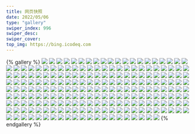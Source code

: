 ```yaml
---
title: 网页快照
date: 2022/05/06 
type: "gallery" 
swiper_index: 996
swiper_desc: 
swiper_cover: 
top_img: https://bing.icodeq.com 
---
```


{% gallery %}
![](https://alist.learnonly.xyz/d/!网页快照/space.bilibili.com/2023-03-12_09-55-48.png)
![](https://alist.learnonly.xyz/d/!网页快照/space.bilibili.com/2023-03-11_21-55-42.png)
![](https://alist.learnonly.xyz/d/!网页快照/space.bilibili.com/2023-03-12_13-04-43.png)
![](https://alist.learnonly.xyz/d/!网页快照/space.bilibili.com/2023-03-12_06-55-38.png)
![](https://alist.learnonly.xyz/d/!网页快照/space.bilibili.com/2023-03-10_13-13-54.png)
![](https://alist.learnonly.xyz/d/!网页快照/space.bilibili.com/2023-03-11_09-55-55.png)
![](https://alist.learnonly.xyz/d/!网页快照/space.bilibili.com/2023-03-10_06-55-46.png)
![](https://alist.learnonly.xyz/d/!网页快照/space.bilibili.com/2023-03-10_03-55-44.png)
![](https://alist.learnonly.xyz/d/!网页快照/space.bilibili.com/2023-03-10_15-55-53.png)
![](https://alist.learnonly.xyz/d/!网页快照/space.bilibili.com/2023-03-11_02-01-45.png)
![](https://alist.learnonly.xyz/d/!网页快照/space.bilibili.com/2023-03-12_21-55-41.png)
![](https://alist.learnonly.xyz/d/!网页快照/space.bilibili.com/2023-03-10_21-55-48.png)
![](https://alist.learnonly.xyz/d/!网页快照/space.bilibili.com/2023-03-11_13-05-04.png)
![](https://alist.learnonly.xyz/d/!网页快照/space.bilibili.com/2023-03-12_02-13-52.png)
![](https://alist.learnonly.xyz/d/!网页快照/space.bilibili.com/2023-03-11_06-55-47.png)
![](https://alist.learnonly.xyz/d/!网页快照/space.bilibili.com/2023-03-12_03-55-53.png)
![](https://alist.learnonly.xyz/d/!网页快照/space.bilibili.com/2023-03-11_18-56-05.png)
![](https://alist.learnonly.xyz/d/!网页快照/space.bilibili.com/2023-03-11_15-55-48.png)
![](https://alist.learnonly.xyz/d/!网页快照/time.piged.repl.co/2023-03-11_13-06-25.png)
![](https://alist.learnonly.xyz/d/!网页快照/time.piged.repl.co/2023-03-12_02-15-15.png)
![](https://alist.learnonly.xyz/d/!网页快照/time.piged.repl.co/2023-03-12_06-57-29.png)
![](https://alist.learnonly.xyz/d/!网页快照/time.piged.repl.co/2023-03-10_13-15-40.png)
![](https://alist.learnonly.xyz/d/!网页快照/time.piged.repl.co/2023-03-11_18-58-11.png)
![](https://alist.learnonly.xyz/d/!网页快照/time.piged.repl.co/2023-03-11_15-57-47.png)
![](https://alist.learnonly.xyz/d/!网页快照/time.piged.repl.co/2023-03-10_03-57-11.png)
![](https://alist.learnonly.xyz/d/!网页快照/time.piged.repl.co/2023-03-10_22-01-27.png)
![](https://alist.learnonly.xyz/d/!网页快照/time.piged.repl.co/2023-03-10_15-57-26.png)
![](https://alist.learnonly.xyz/d/!网页快照/time.piged.repl.co/2023-03-11_06-57-16.png)
![](https://alist.learnonly.xyz/d/!网页快照/time.piged.repl.co/2023-03-10_06-57-41.png)
![](https://alist.learnonly.xyz/d/!网页快照/time.piged.repl.co/2023-03-11_09-57-31.png)
![](https://alist.learnonly.xyz/d/!网页快照/time.piged.repl.co/2023-03-12_10-01-14.png)
![](https://alist.learnonly.xyz/d/!网页快照/time.piged.repl.co/2023-03-11_21-57-15.png)
![](https://alist.learnonly.xyz/d/!网页快照/time.piged.repl.co/2023-03-12_22-03-10.png)
![](https://alist.learnonly.xyz/d/!网页快照/time.piged.repl.co/2023-03-12_03-57-45.png)
![](https://alist.learnonly.xyz/d/!网页快照/time.piged.repl.co/2023-03-12_13-10-21.png)
![](https://alist.learnonly.xyz/d/!网页快照/time.piged.repl.co/2023-03-11_02-06-31.png)
![](https://alist.learnonly.xyz/d/!网页快照/news.pigp.repl.co/2023-03-10_13-15-25.png)
![](https://alist.learnonly.xyz/d/!网页快照/news.pigp.repl.co/2023-03-11_13-06-11.png)
![](https://alist.learnonly.xyz/d/!网页快照/news.pigp.repl.co/2023-03-11_06-57-01.png)
![](https://alist.learnonly.xyz/d/!网页快照/news.pigp.repl.co/2023-03-10_15-57-12.png)
![](https://alist.learnonly.xyz/d/!网页快照/news.pigp.repl.co/2023-03-12_13-10-07.png)
![](https://alist.learnonly.xyz/d/!网页快照/news.pigp.repl.co/2023-03-11_09-57-16.png)
![](https://alist.learnonly.xyz/d/!网页快照/news.pigp.repl.co/2023-03-10_06-57-25.png)
![](https://alist.learnonly.xyz/d/!网页快照/news.pigp.repl.co/2023-03-11_15-57-31.png)
![](https://alist.learnonly.xyz/d/!网页快照/news.pigp.repl.co/2023-03-12_10-00-59.png)
![](https://alist.learnonly.xyz/d/!网页快照/news.pigp.repl.co/2023-03-11_21-57-00.png)
![](https://alist.learnonly.xyz/d/!网页快照/news.pigp.repl.co/2023-03-11_18-57-56.png)
![](https://alist.learnonly.xyz/d/!网页快照/news.pigp.repl.co/2023-03-12_02-15-01.png)
![](https://alist.learnonly.xyz/d/!网页快照/news.pigp.repl.co/2023-03-12_22-02-56.png)
![](https://alist.learnonly.xyz/d/!网页快照/news.pigp.repl.co/2023-03-11_02-06-16.png)
![](https://alist.learnonly.xyz/d/!网页快照/news.pigp.repl.co/2023-03-10_22-01-12.png)
![](https://alist.learnonly.xyz/d/!网页快照/news.pigp.repl.co/2023-03-12_06-57-14.png)
![](https://alist.learnonly.xyz/d/!网页快照/news.pigp.repl.co/2023-03-12_03-57-29.png)
![](https://alist.learnonly.xyz/d/!网页快照/news.pigp.repl.co/2023-03-10_03-56-55.png)
![](https://alist.learnonly.xyz/d/!网页快照/vercel.pighog.repl.co/2023-03-12_09-56-20.png)
![](https://alist.learnonly.xyz/d/!网页快照/vercel.pighog.repl.co/2023-03-10_21-56-29.png)
![](https://alist.learnonly.xyz/d/!网页快照/vercel.pighog.repl.co/2023-03-11_21-56-14.png)
![](https://alist.learnonly.xyz/d/!网页快照/vercel.pighog.repl.co/2023-03-10_06-56-46.png)
![](https://alist.learnonly.xyz/d/!网页快照/vercel.pighog.repl.co/2023-03-10_13-14-29.png)
![](https://alist.learnonly.xyz/d/!网页快照/vercel.pighog.repl.co/2023-03-11_18-56-40.png)
![](https://alist.learnonly.xyz/d/!网页快照/vercel.pighog.repl.co/2023-03-11_15-56-38.png)
![](https://alist.learnonly.xyz/d/!网页快照/vercel.pighog.repl.co/2023-03-12_21-57-42.png)
![](https://alist.learnonly.xyz/d/!网页快照/vercel.pighog.repl.co/2023-03-11_06-56-21.png)
![](https://alist.learnonly.xyz/d/!网页快照/vercel.pighog.repl.co/2023-03-11_13-05-36.png)
![](https://alist.learnonly.xyz/d/!网页快照/vercel.pighog.repl.co/2023-03-12_13-05-19.png)
![](https://alist.learnonly.xyz/d/!网页快照/vercel.pighog.repl.co/2023-03-11_09-56-28.png)
![](https://alist.learnonly.xyz/d/!网页快照/vercel.pighog.repl.co/2023-03-10_03-56-17.png)
![](https://alist.learnonly.xyz/d/!网页快照/vercel.pighog.repl.co/2023-03-11_02-02-45.png)
![](https://alist.learnonly.xyz/d/!网页快照/vercel.pighog.repl.co/2023-03-10_15-56-26.png)
![](https://alist.learnonly.xyz/d/!网页快照/vercel.pighog.repl.co/2023-03-12_06-56-13.png)
![](https://alist.learnonly.xyz/d/!网页快照/vercel.pighog.repl.co/2023-03-12_02-14-25.png)
![](https://alist.learnonly.xyz/d/!网页快照/vercel.pighog.repl.co/2023-03-12_03-56-55.png)
![](https://alist.learnonly.xyz/d/!网页快照/read.learnonly.xyz/2023-03-11_02-08-28.png)
![](https://alist.learnonly.xyz/d/!网页快照/read.learnonly.xyz/2023-03-10_15-58-39.png)
![](https://alist.learnonly.xyz/d/!网页快照/read.learnonly.xyz/2023-03-12_13-11-49.png)
![](https://alist.learnonly.xyz/d/!网页快照/read.learnonly.xyz/2023-03-10_03-57-23.png)
![](https://alist.learnonly.xyz/d/!网页快照/read.learnonly.xyz/2023-03-12_22-04-18.png)
![](https://alist.learnonly.xyz/d/!网页快照/read.learnonly.xyz/2023-03-12_10-03-01.png)
![](https://alist.learnonly.xyz/d/!网页快照/read.learnonly.xyz/2023-03-11_13-08-32.png)
![](https://alist.learnonly.xyz/d/!网页快照/read.learnonly.xyz/2023-03-11_18-59-37.png)
![](https://alist.learnonly.xyz/d/!网页快照/read.learnonly.xyz/2023-03-10_13-17-48.png)
![](https://alist.learnonly.xyz/d/!网页快照/read.learnonly.xyz/2023-03-11_15-59-12.png)
![](https://alist.learnonly.xyz/d/!网页快照/read.learnonly.xyz/2023-03-12_03-59-50.png)
![](https://alist.learnonly.xyz/d/!网页快照/read.learnonly.xyz/2023-03-12_06-59-10.png)
![](https://alist.learnonly.xyz/d/!网页快照/read.learnonly.xyz/2023-03-11_09-59-13.png)
![](https://alist.learnonly.xyz/d/!网页快照/read.learnonly.xyz/2023-03-12_02-16-50.png)
![](https://alist.learnonly.xyz/d/!网页快照/read.learnonly.xyz/2023-03-11_06-58-58.png)
![](https://alist.learnonly.xyz/d/!网页快照/read.learnonly.xyz/2023-03-10_22-04-47.png)
![](https://alist.learnonly.xyz/d/!网页快照/read.learnonly.xyz/2023-03-11_21-58-53.png)
![](https://alist.learnonly.xyz/d/!网页快照/read.learnonly.xyz/2023-03-10_06-58-37.png)
![](https://alist.learnonly.xyz/d/!网页快照/docs.learnonly.xyz/2023-03-11_06-59-35.png)
![](https://alist.learnonly.xyz/d/!网页快照/docs.learnonly.xyz/2023-03-12_22-05-37.png)
![](https://alist.learnonly.xyz/d/!网页快照/docs.learnonly.xyz/2023-03-12_13-12-59.png)
![](https://alist.learnonly.xyz/d/!网页快照/docs.learnonly.xyz/2023-03-12_06-59-58.png)
![](https://alist.learnonly.xyz/d/!网页快照/docs.learnonly.xyz/2023-03-11_19-00-46.png)
![](https://alist.learnonly.xyz/d/!网页快照/docs.learnonly.xyz/2023-03-11_16-00-12.png)
![](https://alist.learnonly.xyz/d/!网页快照/docs.learnonly.xyz/2023-03-10_13-18-33.png)
![](https://alist.learnonly.xyz/d/!网页快照/docs.learnonly.xyz/2023-03-10_03-58-16.png)
![](https://alist.learnonly.xyz/d/!网页快照/docs.learnonly.xyz/2023-03-11_13-08-42.png)
![](https://alist.learnonly.xyz/d/!网页快照/docs.learnonly.xyz/2023-03-10_22-06-22.png)
![](https://alist.learnonly.xyz/d/!网页快照/docs.learnonly.xyz/2023-03-11_10-00-22.png)
![](https://alist.learnonly.xyz/d/!网页快照/docs.learnonly.xyz/2023-03-11_02-09-15.png)
![](https://alist.learnonly.xyz/d/!网页快照/docs.learnonly.xyz/2023-03-10_06-59-42.png)
![](https://alist.learnonly.xyz/d/!网页快照/docs.learnonly.xyz/2023-03-12_02-17-02.png)
![](https://alist.learnonly.xyz/d/!网页快照/docs.learnonly.xyz/2023-03-12_10-03-40.png)
![](https://alist.learnonly.xyz/d/!网页快照/docs.learnonly.xyz/2023-03-10_15-59-45.png)
![](https://alist.learnonly.xyz/d/!网页快照/docs.learnonly.xyz/2023-03-12_04-01-03.png)
![](https://alist.learnonly.xyz/d/!网页快照/docs.learnonly.xyz/2023-03-11_21-59-33.png)
![](https://alist.learnonly.xyz/d/!网页快照/alist.learnonly.xyz/2023-03-12_06-55-26.png)
![](https://alist.learnonly.xyz/d/!网页快照/alist.learnonly.xyz/2023-03-11_02-01-35.png)
![](https://alist.learnonly.xyz/d/!网页快照/alist.learnonly.xyz/2023-03-11_21-55-32.png)
![](https://alist.learnonly.xyz/d/!网页快照/alist.learnonly.xyz/2023-03-11_06-55-37.png)
![](https://alist.learnonly.xyz/d/!网页快照/alist.learnonly.xyz/2023-03-11_13-04-54.png)
![](https://alist.learnonly.xyz/d/!网页快照/alist.learnonly.xyz/2023-03-12_13-04-32.png)
![](https://alist.learnonly.xyz/d/!网页快照/alist.learnonly.xyz/2023-03-10_13-13-42.png)
![](https://alist.learnonly.xyz/d/!网页快照/alist.learnonly.xyz/2023-03-10_21-55-38.png)
![](https://alist.learnonly.xyz/d/!网页快照/alist.learnonly.xyz/2023-03-11_18-55-55.png)
![](https://alist.learnonly.xyz/d/!网页快照/alist.learnonly.xyz/2023-03-10_15-55-39.png)
![](https://alist.learnonly.xyz/d/!网页快照/alist.learnonly.xyz/2023-03-12_21-55-31.png)
![](https://alist.learnonly.xyz/d/!网页快照/alist.learnonly.xyz/2023-03-12_03-55-41.png)
![](https://alist.learnonly.xyz/d/!网页快照/alist.learnonly.xyz/2023-03-11_15-55-39.png)
![](https://alist.learnonly.xyz/d/!网页快照/alist.learnonly.xyz/2023-03-12_09-55-37.png)
![](https://alist.learnonly.xyz/d/!网页快照/alist.learnonly.xyz/2023-03-10_03-55-34.png)
![](https://alist.learnonly.xyz/d/!网页快照/alist.learnonly.xyz/2023-03-11_09-55-43.png)
![](https://alist.learnonly.xyz/d/!网页快照/alist.learnonly.xyz/2023-03-12_02-13-43.png)
![](https://alist.learnonly.xyz/d/!网页快照/alist.learnonly.xyz/2023-03-10_06-55-36.png)
![](https://alist.learnonly.xyz/d/!网页快照/img.pighog.repl.co/2023-03-11_09-56-21.png)
![](https://alist.learnonly.xyz/d/!网页快照/img.pighog.repl.co/2023-03-10_06-56-39.png)
![](https://alist.learnonly.xyz/d/!网页快照/img.pighog.repl.co/2023-03-11_15-56-31.png)
![](https://alist.learnonly.xyz/d/!网页快照/img.pighog.repl.co/2023-03-11_02-02-38.png)
![](https://alist.learnonly.xyz/d/!网页快照/img.pighog.repl.co/2023-03-12_13-05-12.png)
![](https://alist.learnonly.xyz/d/!网页快照/img.pighog.repl.co/2023-03-12_21-57-35.png)
![](https://alist.learnonly.xyz/d/!网页快照/img.pighog.repl.co/2023-03-10_13-14-22.png)
![](https://alist.learnonly.xyz/d/!网页快照/img.pighog.repl.co/2023-03-11_13-05-29.png)
![](https://alist.learnonly.xyz/d/!网页快照/img.pighog.repl.co/2023-03-10_15-56-19.png)
![](https://alist.learnonly.xyz/d/!网页快照/img.pighog.repl.co/2023-03-11_18-56-33.png)
![](https://alist.learnonly.xyz/d/!网页快照/img.pighog.repl.co/2023-03-11_21-56-08.png)
![](https://alist.learnonly.xyz/d/!网页快照/img.pighog.repl.co/2023-03-12_06-56-06.png)
![](https://alist.learnonly.xyz/d/!网页快照/img.pighog.repl.co/2023-03-12_02-14-18.png)
![](https://alist.learnonly.xyz/d/!网页快照/img.pighog.repl.co/2023-03-12_09-56-13.png)
![](https://alist.learnonly.xyz/d/!网页快照/img.pighog.repl.co/2023-03-10_03-56-11.png)
![](https://alist.learnonly.xyz/d/!网页快照/img.pighog.repl.co/2023-03-12_03-56-48.png)
![](https://alist.learnonly.xyz/d/!网页快照/img.pighog.repl.co/2023-03-10_21-56-23.png)
![](https://alist.learnonly.xyz/d/!网页快照/img.pighog.repl.co/2023-03-11_06-56-14.png)
![](https://alist.learnonly.xyz/d/!网页快照/whatnginx.learnonly.repl.co/2023-03-10_03-56-24.png)
![](https://alist.learnonly.xyz/d/!网页快照/whatnginx.learnonly.repl.co/2023-03-12_06-56-20.png)
![](https://alist.learnonly.xyz/d/!网页快照/whatnginx.learnonly.repl.co/2023-03-12_02-14-32.png)
![](https://alist.learnonly.xyz/d/!网页快照/whatnginx.learnonly.repl.co/2023-03-11_18-56-47.png)
![](https://alist.learnonly.xyz/d/!网页快照/whatnginx.learnonly.repl.co/2023-03-12_21-57-49.png)
![](https://alist.learnonly.xyz/d/!网页快照/whatnginx.learnonly.repl.co/2023-03-11_09-56-35.png)
![](https://alist.learnonly.xyz/d/!网页快照/whatnginx.learnonly.repl.co/2023-03-11_02-02-52.png)
![](https://alist.learnonly.xyz/d/!网页快照/whatnginx.learnonly.repl.co/2023-03-10_21-56-36.png)
![](https://alist.learnonly.xyz/d/!网页快照/whatnginx.learnonly.repl.co/2023-03-11_21-56-21.png)
![](https://alist.learnonly.xyz/d/!网页快照/whatnginx.learnonly.repl.co/2023-03-12_09-56-27.png)
![](https://alist.learnonly.xyz/d/!网页快照/whatnginx.learnonly.repl.co/2023-03-10_15-56-33.png)
![](https://alist.learnonly.xyz/d/!网页快照/whatnginx.learnonly.repl.co/2023-03-10_06-56-53.png)
![](https://alist.learnonly.xyz/d/!网页快照/whatnginx.learnonly.repl.co/2023-03-12_13-05-25.png)
![](https://alist.learnonly.xyz/d/!网页快照/whatnginx.learnonly.repl.co/2023-03-10_13-14-36.png)
![](https://alist.learnonly.xyz/d/!网页快照/whatnginx.learnonly.repl.co/2023-03-11_13-05-43.png)
![](https://alist.learnonly.xyz/d/!网页快照/whatnginx.learnonly.repl.co/2023-03-11_06-56-28.png)
![](https://alist.learnonly.xyz/d/!网页快照/whatnginx.learnonly.repl.co/2023-03-12_03-57-02.png)
![](https://alist.learnonly.xyz/d/!网页快照/whatnginx.learnonly.repl.co/2023-03-11_15-56-45.png)
![](https://alist.learnonly.xyz/d/!网页快照/uptime.learnonly.repl.co/2023-03-10_22-01-19.png)
![](https://alist.learnonly.xyz/d/!网页快照/uptime.learnonly.repl.co/2023-03-10_15-57-19.png)
![](https://alist.learnonly.xyz/d/!网页快照/uptime.learnonly.repl.co/2023-03-12_06-57-22.png)
![](https://alist.learnonly.xyz/d/!网页快照/uptime.learnonly.repl.co/2023-03-12_02-15-08.png)
![](https://alist.learnonly.xyz/d/!网页快照/uptime.learnonly.repl.co/2023-03-10_06-57-33.png)
![](https://alist.learnonly.xyz/d/!网页快照/uptime.learnonly.repl.co/2023-03-11_02-06-23.png)
![](https://alist.learnonly.xyz/d/!网页快照/uptime.learnonly.repl.co/2023-03-12_10-01-06.png)
![](https://alist.learnonly.xyz/d/!网页快照/uptime.learnonly.repl.co/2023-03-11_06-57-09.png)
![](https://alist.learnonly.xyz/d/!网页快照/uptime.learnonly.repl.co/2023-03-10_03-57-03.png)
![](https://alist.learnonly.xyz/d/!网页快照/uptime.learnonly.repl.co/2023-03-12_03-57-38.png)
![](https://alist.learnonly.xyz/d/!网页快照/uptime.learnonly.repl.co/2023-03-10_13-15-33.png)
![](https://alist.learnonly.xyz/d/!网页快照/uptime.learnonly.repl.co/2023-03-11_18-58-04.png)
![](https://alist.learnonly.xyz/d/!网页快照/uptime.learnonly.repl.co/2023-03-11_21-57-08.png)
![](https://alist.learnonly.xyz/d/!网页快照/uptime.learnonly.repl.co/2023-03-11_13-06-18.png)
![](https://alist.learnonly.xyz/d/!网页快照/uptime.learnonly.repl.co/2023-03-11_15-57-39.png)
![](https://alist.learnonly.xyz/d/!网页快照/uptime.learnonly.repl.co/2023-03-12_13-10-14.png)
![](https://alist.learnonly.xyz/d/!网页快照/uptime.learnonly.repl.co/2023-03-12_22-03-03.png)
![](https://alist.learnonly.xyz/d/!网页快照/uptime.learnonly.repl.co/2023-03-11_09-57-23.png)
![](https://alist.learnonly.xyz/d/!网页快照/blog.learnonly.xyz/2023-03-12_06-55-46.png)
![](https://alist.learnonly.xyz/d/!网页快照/blog.learnonly.xyz/2023-03-10_15-56-00.png)
![](https://alist.learnonly.xyz/d/!网页快照/blog.learnonly.xyz/2023-03-12_03-56-02.png)
![](https://alist.learnonly.xyz/d/!网页快照/blog.learnonly.xyz/2023-03-10_21-55-55.png)
![](https://alist.learnonly.xyz/d/!网页快照/blog.learnonly.xyz/2023-03-11_15-55-56.png)
![](https://alist.learnonly.xyz/d/!网页快照/blog.learnonly.xyz/2023-03-12_09-55-55.png)
![](https://alist.learnonly.xyz/d/!网页快照/blog.learnonly.xyz/2023-03-11_02-01-52.png)
![](https://alist.learnonly.xyz/d/!网页快照/blog.learnonly.xyz/2023-03-12_21-55-49.png)
![](https://alist.learnonly.xyz/d/!网页快照/blog.learnonly.xyz/2023-03-11_06-55-56.png)
![](https://alist.learnonly.xyz/d/!网页快照/blog.learnonly.xyz/2023-03-10_03-55-51.png)
![](https://alist.learnonly.xyz/d/!网页快照/blog.learnonly.xyz/2023-03-11_21-55-50.png)
![](https://alist.learnonly.xyz/d/!网页快照/blog.learnonly.xyz/2023-03-12_13-04-51.png)
![](https://alist.learnonly.xyz/d/!网页快照/blog.learnonly.xyz/2023-03-12_02-14-00.png)
![](https://alist.learnonly.xyz/d/!网页快照/blog.learnonly.xyz/2023-03-11_13-05-12.png)
![](https://alist.learnonly.xyz/d/!网页快照/blog.learnonly.xyz/2023-03-11_18-56-14.png)
![](https://alist.learnonly.xyz/d/!网页快照/blog.learnonly.xyz/2023-03-11_09-56-02.png)
![](https://alist.learnonly.xyz/d/!网页快照/blog.learnonly.xyz/2023-03-10_13-14-01.png)
![](https://alist.learnonly.xyz/d/!网页快照/blog.learnonly.xyz/2023-03-10_06-55-54.png)
![](https://alist.learnonly.xyz/d/!网页快照/pighog.vercel.app/2023-03-12_13-05-00.png)
![](https://alist.learnonly.xyz/d/!网页快照/pighog.vercel.app/2023-03-11_06-56-05.png)
![](https://alist.learnonly.xyz/d/!网页快照/pighog.vercel.app/2023-03-12_02-14-08.png)
![](https://alist.learnonly.xyz/d/!网页快照/pighog.vercel.app/2023-03-12_21-55-57.png)
![](https://alist.learnonly.xyz/d/!网页快照/pighog.vercel.app/2023-03-11_21-55-58.png)
![](https://alist.learnonly.xyz/d/!网页快照/pighog.vercel.app/2023-03-11_18-56-23.png)
![](https://alist.learnonly.xyz/d/!网页快照/pighog.vercel.app/2023-03-10_03-56-00.png)
![](https://alist.learnonly.xyz/d/!网页快照/pighog.vercel.app/2023-03-12_06-55-55.png)
![](https://alist.learnonly.xyz/d/!网页快照/pighog.vercel.app/2023-03-12_09-56-03.png)
![](https://alist.learnonly.xyz/d/!网页快照/pighog.vercel.app/2023-03-10_06-56-02.png)
![](https://alist.learnonly.xyz/d/!网页快照/pighog.vercel.app/2023-03-10_15-56-10.png)
![](https://alist.learnonly.xyz/d/!网页快照/pighog.vercel.app/2023-03-11_02-02-01.png)
![](https://alist.learnonly.xyz/d/!网页快照/pighog.vercel.app/2023-03-11_09-56-11.png)
![](https://alist.learnonly.xyz/d/!网页快照/pighog.vercel.app/2023-03-10_21-56-04.png)
![](https://alist.learnonly.xyz/d/!网页快照/pighog.vercel.app/2023-03-12_03-56-10.png)
![](https://alist.learnonly.xyz/d/!网页快照/pighog.vercel.app/2023-03-10_13-14-10.png)
![](https://alist.learnonly.xyz/d/!网页快照/pighog.vercel.app/2023-03-11_13-05-20.png)
![](https://alist.learnonly.xyz/d/!网页快照/pighog.vercel.app/2023-03-11_15-56-05.png)
{% endgallery %}
